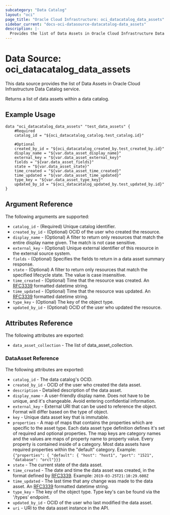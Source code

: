 ```yaml
---
subcategory: "Data Catalog"
layout: "oci"
page_title: "Oracle Cloud Infrastructure: oci_datacatalog_data_assets"
sidebar_current: "docs-oci-datasource-datacatalog-data_assets"
description: |-
  Provides the list of Data Assets in Oracle Cloud Infrastructure Data Catalog service
---
```


# Data Source: oci_datacatalog_data_assets
This data source provides the list of Data Assets in Oracle Cloud Infrastructure Data Catalog service.

Returns a list of data assets within a data catalog.

## Example Usage

```hcl
data "oci_datacatalog_data_assets" "test_data_assets" {
	#Required
	catalog_id = "${oci_datacatalog_catalog.test_catalog.id}"

	#Optional
	created_by_id = "${oci_datacatalog_created_by.test_created_by.id}"
	display_name = "${var.data_asset_display_name}"
	external_key = "${var.data_asset_external_key}"
	fields = "${var.data_asset_fields}"
	state = "${var.data_asset_state}"
	time_created = "${var.data_asset_time_created}"
	time_updated = "${var.data_asset_time_updated}"
	type_key = "${var.data_asset_type_key}"
	updated_by_id = "${oci_datacatalog_updated_by.test_updated_by.id}"
}
```

## Argument Reference

The following arguments are supported:

* `catalog_id` - (Required) Unique catalog identifier.
* `created_by_id` - (Optional) OCID of the user who created the resource.
* `display_name` - (Optional) A filter to return only resources that match the entire display name given. The match is not case sensitive.
* `external_key` - (Optional) Unique external identifier of this resource in the external source system.
* `fields` - (Optional) Specifies the fields to return in a data asset summary response. 
* `state` - (Optional) A filter to return only resources that match the specified lifecycle state. The value is case insensitive.
* `time_created` - (Optional) Time that the resource was created. An [RFC3339](https://tools.ietf.org/html/rfc3339) formatted datetime string.
* `time_updated` - (Optional) Time that the resource was updated. An [RFC3339](https://tools.ietf.org/html/rfc3339) formatted datetime string.
* `type_key` - (Optional) The key of the object type.
* `updated_by_id` - (Optional) OCID of the user who updated the resource.


## Attributes Reference

The following attributes are exported:

* `data_asset_collection` - The list of data_asset_collection.

### DataAsset Reference

The following attributes are exported:

* `catalog_id` - The data catalog's OCID.
* `created_by_id` - OCID of the user who created the data asset.
* `description` - Detailed description of the data asset.
* `display_name` - A user-friendly display name. Does not have to be unique, and it's changeable. Avoid entering confidential information. 
* `external_key` - External URI that can be used to reference the object. Format will differ based on the type of object. 
* `key` - Unique data asset key that is immutable.
* `properties` - A map of maps that contains the properties which are specific to the asset type. Each data asset type definition defines it's set of required and optional properties. The map keys are category names and the values are maps of property name to property value. Every property is contained inside of a category. Most data assets have required properties within the "default" category. Example: `{"properties": { "default": { "host": "host1", "port": "1521", "database": "orcl"}}}` 
* `state` - The current state of the data asset.
* `time_created` - The date and time the data asset was created, in the format defined by [RFC3339](https://tools.ietf.org/html/rfc3339). Example: `2019-03-25T21:10:29.600Z` 
* `time_updated` - The last time that any change was made to the data asset. An [RFC3339](https://tools.ietf.org/html/rfc3339) formatted datetime string. 
* `type_key` - The key of the object type. Type key's can be found via the '/types' endpoint.
* `updated_by_id` - OCID of the user who last modified the data asset.
* `uri` - URI to the data asset instance in the API.

